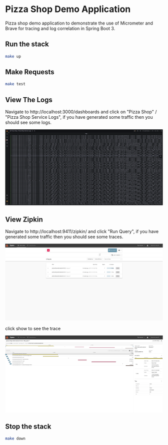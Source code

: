 # Pizza Shop Demo Application

Pizza shop demo application to demonstrate the use of Micrometer and Brave for tracing and log correlation in Spring Boot 3.

## Run the stack

```bash
make up
```

## Make Requests

```bash
make test
```

## View The Logs

Navigate to http://localhost:3000/dashboards and click on "Pizza Shop" / "Pizza Shop Service Logs", if you have generated some traffic then you should see some logs.

![zipkin-home](images/grafana-logs.png)

## View Zipkin

Navigate to http://localhost:9411/zipkin/ and click "Run Query", if you have generated some traffic then you should see some traces.

![zipkin-home](images/zipkin-home.png)

click show to see the trace

![zipkin-home](images/zipkin-trace.png)

## Stop the stack

```bash
make down
```
